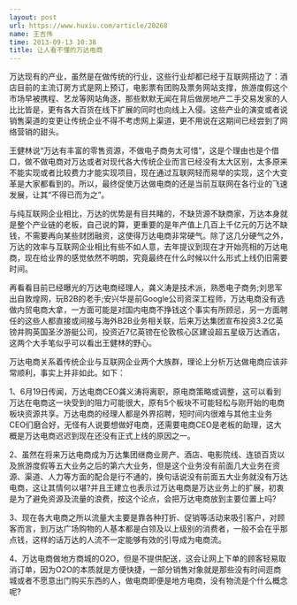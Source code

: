 ```yaml
---
layout: post
url: https://www.huxiu.com/article/20268
name: 王吉伟
time: 2013-09-13 10:38
title: 让人看不懂的万达电商
---
```

万达现有的产业，虽然是在做传统的行业，这些行业却都已经于互联网搭边了：酒店目前的主流订房方式是网上预订，电影票有团购及票务网站支撑，旅游度假这个市场早被携程、艺龙等网站角逐，那些默默无闻在背后做房地产二手交易发家的人比比皆是，更有各大百货在线下扩展的同时也向线上入侵。这些产业的演变或者说销售渠道的变更让传统企业不得不考虑网上渠道，更不用说在这期间已经尝到了网络营销的甜头。

王健林说“万达有丰富的零售资源，不做电子商务太可惜”，这是个理由也是个借口，做不做电商对万达或者对现代各大传统企业而言已经没有太大区别，太多原来不能实现或者比较费力才能实现项目，现在通过互联网轻而易举的实现，这个大变革是大家都看到的。所以，最终促使万达做电商的还是当前互联网在各行业的飞速发展，让其“不得已而为之”。

与纯互联网企业相比，万达的优势是有目共睹的，不缺货源不缺商家，万达本身就是整个产业链的老板，自己说的算，更重要的是年产值上几百上千亿元的万达不缺钱，不需要再向某些财团融资，这使得万达电商非常硬气。除了这几分硬气之外，万达的效率与互联网企业相比有些不如人意，去年提议到现在才开始亮相的万达电商，现在给业界的感觉依然不明朗，究竟最终在什么时候以什么形式上线仍旧需要时间。

再看看目前已经曝光的万达电商经理人，龚义涛是技术派，熟悉电子商务;刘思军出自敦煌网，玩B2B的老手;安兴华是前Google公司资深工程师，万达电商没有选做内贸电商大拿，一方面可能是对国内电商不挣钱这个事实有所顾忌，另一方面聘任的这些人都直接或间接与海外B2B业务相关联，后来万达集团宣布投资3.2亿英镑并购英国圣汐游艇公司，投资近7亿英镑在伦敦核心区建设超五星级万达酒店，这两个大手笔似乎可以看出王健林的野心。

万达电商关系着传统企业与互联网企业两个大族群，理论上分析万达做电商应该非常顺利，事实上并非如此。如下：

1、6月19日传闻，万达电商CEO龚义涛将离职，原电商策略或调整，这可以看到万达在电商这一块受到的阻力可能很大，原有5个板块不可能轻松与刚开始的电商板块资源共享。万达电商的经理人都是外界招聘，短时间内很难与其他主业务CEO们磨合好，无怪有人说要想做好电商，还需要电商CEO是老板的助理，这大概是万达电商迟迟到现在还没有正式上线的原因之一。

2、虽然在将来万达电商成为万达集团继商业房产、酒店、电影院线、连锁百货以及旅游度假等五大业务之后的第六大业务，但是这个业务没有前面几大业务在资源、渠道、人力等方面的配合是行不通的，换句话说没有前面五大业务就没有万达电商，这让其情何以堪?并且王建立也表示过万达电商是万达业务上的扩展，初衷是为了避免资源及流量的浪费，按这个论点，会把万达电商放到主要位置上吗?

3、现在各大电商之所以流量大主要是靠各种打折、促销等活动来吸引客户，对顾客而言，到万达广场购物的人基本都是白领及以上级别的消费者，一般不会在乎那点钱，这样的话万达的人流不一定能够有效的引导成为电商流。

4、万达电商做地方商城的O2O，但是不提供配送，这会让网上下单的顾客轻易取消订单，因为O2O的本质就是方便快捷，一部分销售对象就是那些没有时间逛商城或者不愿意出门购买东西的人，做电商即便是地方电商，没有物流是个什么概念呢?


